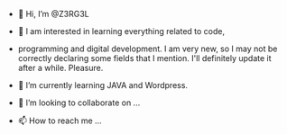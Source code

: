 - 👋 Hi, I’m @Z3RG3L


- 👀 I am interested in learning everything related to code,
-  programming and digital development. I am very new, so I may not be correctly declaring some fields that I mention. I'll definitely update it after a while. Pleasure.

- 🌱 I’m currently learning JAVA and Wordpress.


- 💞️ I’m looking to collaborate on ...
- 📫 How to reach me ...

<!---
Z3RG3L/Z3RG3L is a ✨ special ✨ repository because its `README.md` (this file) appears on your GitHub profile.
You can click the Preview link to take a look at your changes.
--->
